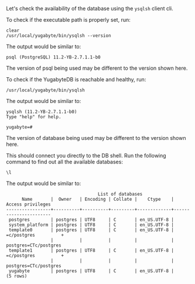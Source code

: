 Let's check the availability of the database using the `ysqlsh` client cli.

To check if the executable path is properly set, run:

```execute-1
clear
/usr/local/yugabyte/bin/ysqlsh --version
```
The output would be similar to:

```
psql (PostgreSQL) 11.2-YB-2.7.1.1-b0
```
The version of psql being used may be different to the version shown here.

To check if the YugabyteDB is reachable and healthy, run:
```execute-1
/usr/local/yugabyte/bin/ysqlsh
```
The output would be similar to:

```
ysqlsh (11.2-YB-2.7.1.1-b0)
Type "help" for help.

yugabyte=#
```
The version of database being used may be different to the version shown here.

This should connect you directly to the DB shell. Run the following command to find out all the available databases:

```execute-1
\l
```

The output would be similar to:

```
                                   List of databases
      Name       |  Owner   | Encoding | Collate |    Ctype    |   Access privileges
-----------------+----------+----------+---------+-------------+-----------------------
 postgres        | postgres | UTF8     | C       | en_US.UTF-8 |
 system_platform | postgres | UTF8     | C       | en_US.UTF-8 |
 template0       | postgres | UTF8     | C       | en_US.UTF-8 | =c/postgres          +
                 |          |          |         |             | postgres=CTc/postgres
 template1       | postgres | UTF8     | C       | en_US.UTF-8 | =c/postgres          +
                 |          |          |         |             | postgres=CTc/postgres
 yugabyte        | postgres | UTF8     | C       | en_US.UTF-8 |
(5 rows)
```